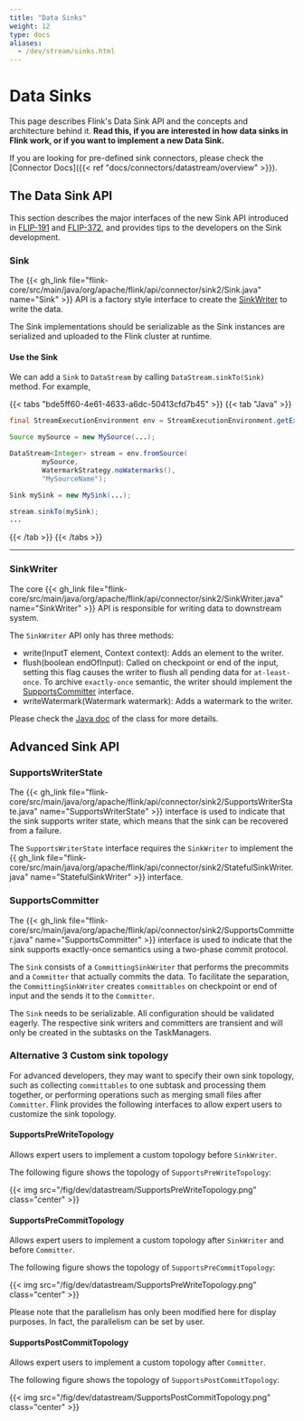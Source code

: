 ```yaml
---
title: "Data Sinks"
weight: 12
type: docs
aliases:
  - /dev/stream/sinks.html
---
```

<!--
Licensed to the Apache Software Foundation (ASF) under one
or more contributor license agreements.  See the NOTICE file
distributed with this work for additional information
regarding copyright ownership.  The ASF licenses this file
to you under the Apache License, Version 2.0 (the
"License"); you may not use this file except in compliance
with the License.  You may obtain a copy of the License at

  http://www.apache.org/licenses/LICENSE-2.0

Unless required by applicable law or agreed to in writing,
software distributed under the License is distributed on an
"AS IS" BASIS, WITHOUT WARRANTIES OR CONDITIONS OF ANY
KIND, either express or implied.  See the License for the
specific language governing permissions and limitations
under the License.
-->

# Data Sinks

This page describes Flink's Data Sink API and the concepts and architecture behind it.
**Read this, if you are interested in how data sinks in Flink work, or if you want to implement a new Data Sink.**

If you are looking for pre-defined sink connectors, please check the [Connector Docs]({{< ref "docs/connectors/datastream/overview" >}}).

## The Data Sink API
This section describes the major interfaces of the new Sink API introduced in [FLIP-191](https://cwiki.apache.org/confluence/display/FLINK/FLIP-191%3A+Extend+unified+Sink+interface+to+support+small+file+compaction) and [FLIP-372](https://cwiki.apache.org/confluence/display/FLINK/FLIP-372%3A+Enhance+and+synchronize+Sink+API+to+match+the+Source+API), and provides tips to the developers on the Sink development. 

### Sink
The {{< gh_link file="flink-core/src/main/java/org/apache/flink/api/connector/sink2/Sink.java" name="Sink" >}} API is a factory style interface to create the [SinkWriter](#sinkwriter) to write the data.

The Sink implementations should be serializable as the Sink instances are serialized and uploaded to the Flink cluster at runtime.

#### Use the Sink
We can add a `Sink` to `DataStream` by calling `DataStream.sinkTo(Sink)` method. For example,

{{< tabs "bde5ff60-4e61-4633-a6dc-50413cfd7b45" >}}
{{< tab "Java" >}}
```java
final StreamExecutionEnvironment env = StreamExecutionEnvironment.getExecutionEnvironment();

Source mySource = new MySource(...);

DataStream<Integer> stream = env.fromSource(
        mySource,
        WatermarkStrategy.noWatermarks(),
        "MySourceName");

Sink mySink = new MySink(...);

stream.sinkTo(mySink);
...
```
{{< /tab >}}
{{< /tabs >}}

----

### SinkWriter

The core {{< gh_link file="flink-core/src/main/java/org/apache/flink/api/connector/sink2/SinkWriter.java" name="SinkWriter" >}} API is responsible for writing data to downstream system.

The `SinkWriter` API only has three methods:
- write(InputT element, Context context): Adds an element to the writer.
- flush(boolean endOfInput): Called on checkpoint or end of the input, setting this flag causes the writer to flush all pending data for `at-least-once`. To archive `exactly-once` semantic, the writer should implement the [SupportsCommitter](#supportscommitter) interface.
- writeWatermark(Watermark watermark): Adds a watermark to the writer.

Please check the [Java doc](https://nightlies.apache.org/flink/flink-docs-release-2.0/api/java//org/apache/flink/api/connector/sink2/SinkWriter.html) of the class for more details.

## Advanced Sink API

### SupportsWriterState

The {{< gh_link file="flink-core/src/main/java/org/apache/flink/api/connector/sink2/SupportsWriterState.java" name="SupportsWriterState" >}} interface is used to indicate that the sink supports writer state, which means that the sink can be recovered from a failure.

The `SupportsWriterState` interface requires the `SinkWriter` to implement the {{ gh_link file="flink-core/src/main/java/org/apache/flink/api/connector/sink2/StatefulSinkWriter.java" name="StatefulSinkWriter" >}} interface.

### SupportsCommitter

The {{< gh_link file="flink-core/src/main/java/org/apache/flink/api/connector/sink2/SupportsCommitter.java" name="SupportsCommitter" >}} interface is used to indicate that the sink supports exactly-once semantics using a two-phase commit protocol.

The `Sink` consists of a `CommittingSinkWriter` that performs the precommits and a `Committer` that actually commits the data. To facilitate the separation, the `CommittingSinkWriter` creates `committables` on checkpoint or end of input and the sends it to the `Committer`.

The `Sink` needs to be serializable. All configuration should be validated eagerly. The respective sink writers and committers are transient and will only be created in the subtasks on the TaskManagers.

### Alternative 3 Custom sink topology

For advanced developers, they may want to specify their own sink topology, such as collecting `committables` to one subtask and processing them together, or performing operations such as merging small files after `Committer`. Flink provides the following interfaces to allow expert users to customize the sink topology.

#### SupportsPreWriteTopology

Allows expert users to implement a custom topology before `SinkWriter`.

The following figure shows the topology of `SupportsPreWriteTopology`:

{{< img src="/fig/dev/datastream/SupportsPreWriteTopology.png" class="center" >}}

#### SupportsPreCommitTopology

Allows expert users to implement a custom topology after `SinkWriter` and before `Committer`.

The following figure shows the topology of `SupportsPreCommitTopology`:

{{< img src="/fig/dev/datastream/SupportsPreWriteTopology.png" class="center" >}}

Please note that the parallelism has only been modified here for display purposes. In fact, the parallelism can be set by user.

#### SupportsPostCommitTopology

Allows expert users to implement a custom topology after `Committer`.

The following figure shows the topology of `SupportsPostCommitTopology`:

{{< img src="/fig/dev/datastream/SupportsPostCommitTopology.png" class="center" >}}

